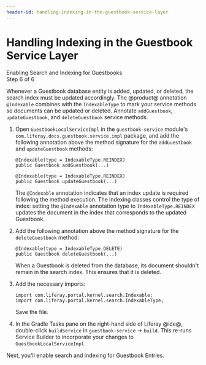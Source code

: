 ```yaml
---
header-id: handling-indexing-in-the-guestbook-service-layer
---
```


# Handling Indexing in the Guestbook Service Layer

<div class="learn-path-step">
    <p>Enabling Search and Indexing for Guestbooks<br>Step 6 of 6</p>
</div>

Whenever a Guestbook database entity is added, updated, or deleted, the search
index must be updated accordingly. The @product@ annotation `@Indexable`
combines with the `IndexableType` to mark your service methods so documents can
be updated or deleted. Annotate `addGuestbook`, `updateGuestbook`,
and `deleteGuestbook` service methods. 

1.  Open `GuestbookLocalServiceImpl` in the `guestbook-service` module's 
    `com.liferay.docs.guestbook.service.impl` package, and add the following 
    annotation above the method signature for the `addGuestbook` and 
    `updateGuestbook` methods:

        @Indexable(type = IndexableType.REINDEX)
        public Guestbook addGuestbook(...)

        @Indexable(type = IndexableType.REINDEX)
        public Guestbook updateGuestbook(...)

    The `@Indexable` annotation indicates that an index update is required
    following the method execution. The indexing classes control the type of
    index: setting the `@Indexable` annotation type to `IndexableType.REINDEX`
    updates the document in the index that corresponds to the updated Guestbook. 

2.  Add the following annotation above the method signature for the 
    `deleteGuestbook` method: 

        @Indexable(type = IndexableType.DELETE)
        public Guestbook deleteGuestbook(...)

    When a Guestbook is deleted from the database, its document shouldn't
    remain in the search index. This ensures that it is deleted.

3.  Add the necessary imports:

        import com.liferay.portal.kernel.search.Indexable;
        import com.liferay.portal.kernel.search.IndexableType;

    Save the file. 

4.  In the Gradle Tasks pane on the right-hand side of Liferay @ide@, 
    double-click `buildService` in `guestbook-service` &rarr; `build`. This 
    re-runs Service Builder to incorporate your changes to 
    `GuestbookLocalServiceImpl`. 

Next, you'll enable search and indexing for Guestbook Entries. 
